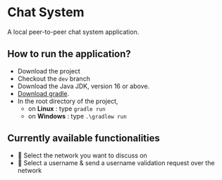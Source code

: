 # Chat System
A local peer-to-peer chat system application.

## How to run the application?
* Download the project
* Checkout the `dev` branch
* Download the Java JDK, version 16 or above.
* [Download gradle](https://gradle.org/install/).
* In the root directory of the project,
  * on **Linux** : type `gradle run`
  * on **Windows** : type `.\gradlew run`
  
## Currently available functionalities
* 🔌 Select the network you want to discuss on
* 👤 Select a username & send a username validation request over the network
